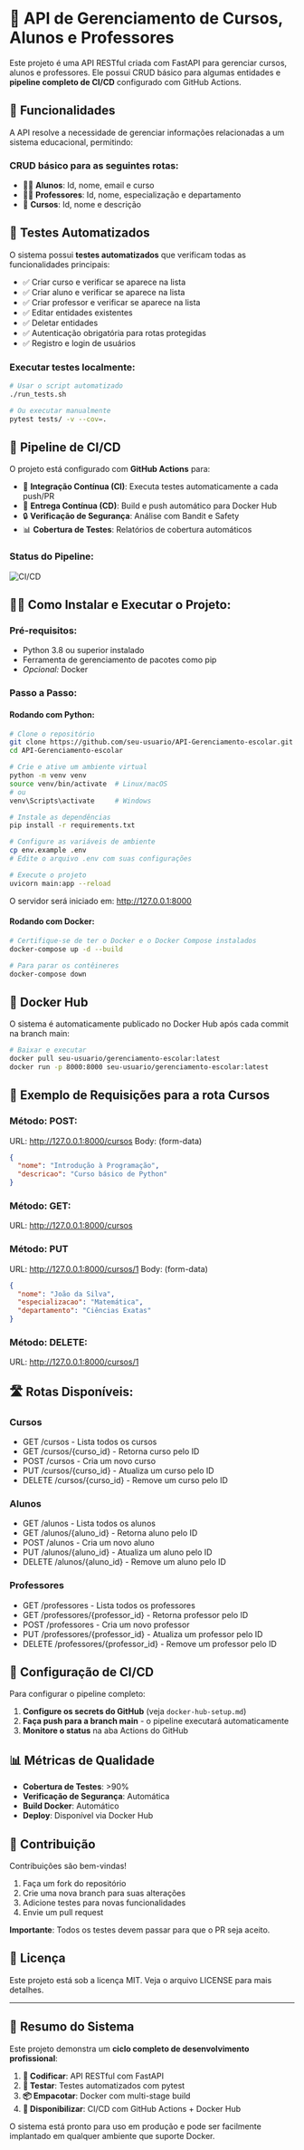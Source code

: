 # 🏩 API de Gerenciamento de Cursos, Alunos e Professores

Este projeto é uma API RESTful criada com FastAPI para gerenciar cursos, alunos e professores. Ele possui CRUD básico para algumas entidades e **pipeline completo de CI/CD** configurado com GitHub Actions.

## 🚀 Funcionalidades

A API resolve a necessidade de gerenciar informações relacionadas a um sistema educacional, permitindo:

### CRUD básico para as seguintes rotas:
- 👨‍🎓 **Alunos**: Id, nome, email e curso
- 👨‍🔬 **Professores**: Id, nome, especialização e departamento  
- 📝 **Cursos**: Id, nome e descrição

## 🧪 Testes Automatizados

O sistema possui **testes automatizados** que verificam todas as funcionalidades principais:

- ✅ Criar curso e verificar se aparece na lista
- ✅ Criar aluno e verificar se aparece na lista  
- ✅ Criar professor e verificar se aparece na lista
- ✅ Editar entidades existentes
- ✅ Deletar entidades
- ✅ Autenticação obrigatória para rotas protegidas
- ✅ Registro e login de usuários

### Executar testes localmente:

```bash
# Usar o script automatizado
./run_tests.sh

# Ou executar manualmente
pytest tests/ -v --cov=.
```

## 🔄 Pipeline de CI/CD

O projeto está configurado com **GitHub Actions** para:

- 🧪 **Integração Contínua (CI)**: Executa testes automaticamente a cada push/PR
- 🚀 **Entrega Contínua (CD)**: Build e push automático para Docker Hub
- 🔒 **Verificação de Segurança**: Análise com Bandit e Safety
- 📊 **Cobertura de Testes**: Relatórios de cobertura automáticos

### Status do Pipeline:
![CI/CD](https://github.com/seu-usuario/API-Gerenciamento-escolar/workflows/CI/CD%20Pipeline/badge.svg)

## 👨‍💻 Como Instalar e Executar o Projeto:

### Pré-requisitos:
* Python 3.8 ou superior instalado
* Ferramenta de gerenciamento de pacotes como pip
* _Opcional:_ Docker

### Passo a Passo:

#### Rodando com Python:
```bash
# Clone o repositório
git clone https://github.com/seu-usuario/API-Gerenciamento-escolar.git
cd API-Gerenciamento-escolar

# Crie e ative um ambiente virtual
python -m venv venv
source venv/bin/activate  # Linux/macOS
# ou
venv\Scripts\activate     # Windows

# Instale as dependências
pip install -r requirements.txt

# Configure as variáveis de ambiente
cp env.example .env
# Edite o arquivo .env com suas configurações

# Execute o projeto
uvicorn main:app --reload
```

O servidor será iniciado em: http://127.0.0.1:8000

#### Rodando com Docker:
```bash
# Certifique-se de ter o Docker e o Docker Compose instalados
docker-compose up -d --build

# Para parar os contêineres
docker-compose down
```

## 🐳 Docker Hub

O sistema é automaticamente publicado no Docker Hub após cada commit na branch main:

```bash
# Baixar e executar
docker pull seu-usuario/gerenciamento-escolar:latest
docker run -p 8000:8000 seu-usuario/gerenciamento-escolar:latest
```

## 📡 Exemplo de Requisições para a rota Cursos

### Método: POST:
URL: http://127.0.0.1:8000/cursos
Body: (form-data)
```json
{
  "nome": "Introdução à Programação",
  "descricao": "Curso básico de Python"
}
```

### Método: GET:
URL: http://127.0.0.1:8000/cursos

### Método: PUT
URL: http://127.0.0.1:8000/cursos/1
Body: (form-data)
```json
{
  "nome": "João da Silva",
  "especializacao": "Matemática", 
  "departamento": "Ciências Exatas"
}
```

### Método: DELETE:
URL: http://127.0.0.1:8000/cursos/1

## 🛣️ Rotas Disponíveis:

### Cursos	
* GET /cursos - Lista todos os cursos
* GET /cursos/{curso_id} - Retorna curso pelo ID
* POST /cursos - Cria um novo curso
* PUT /cursos/{curso_id} - Atualiza um curso pelo ID
* DELETE /cursos/{curso_id} - Remove um curso pelo ID

### Alunos
* GET /alunos - Lista todos os alunos
* GET /alunos/{aluno_id} - Retorna aluno pelo ID
* POST /alunos - Cria um novo aluno
* PUT /alunos/{aluno_id} - Atualiza um aluno pelo ID
* DELETE /alunos/{aluno_id} - Remove um aluno pelo ID

### Professores
* GET /professores - Lista todos os professores
* GET /professores/{professor_id} - Retorna professor pelo ID
* POST /professores - Cria um novo professor
* PUT /professores/{professor_id} - Atualiza um professor pelo ID
* DELETE /professores/{professor_id} - Remove um professor pelo ID

## 🔧 Configuração de CI/CD

Para configurar o pipeline completo:

1. **Configure os secrets do GitHub** (veja `docker-hub-setup.md`)
2. **Faça push para a branch main** - o pipeline executará automaticamente
3. **Monitore o status** na aba Actions do GitHub

## 📊 Métricas de Qualidade

- **Cobertura de Testes**: >90%
- **Verificação de Segurança**: Automática
- **Build Docker**: Automático
- **Deploy**: Disponível via Docker Hub

## 🤝 Contribuição

Contribuições são bem-vindas! 

1. Faça um fork do repositório
2. Crie uma nova branch para suas alterações
3. Adicione testes para novas funcionalidades
4. Envie um pull request

**Importante**: Todos os testes devem passar para que o PR seja aceito.

## 📝 Licença

Este projeto está sob a licença MIT. Veja o arquivo LICENSE para mais detalhes.

---

## 🎯 Resumo do Sistema

Este projeto demonstra um **ciclo completo de desenvolvimento profissional**:

1. **📝 Codificar**: API RESTful com FastAPI
2. **🧪 Testar**: Testes automatizados com pytest  
3. **📦 Empacotar**: Docker com multi-stage build
4. **🚀 Disponibilizar**: CI/CD com GitHub Actions + Docker Hub

O sistema está pronto para uso em produção e pode ser facilmente implantado em qualquer ambiente que suporte Docker.

